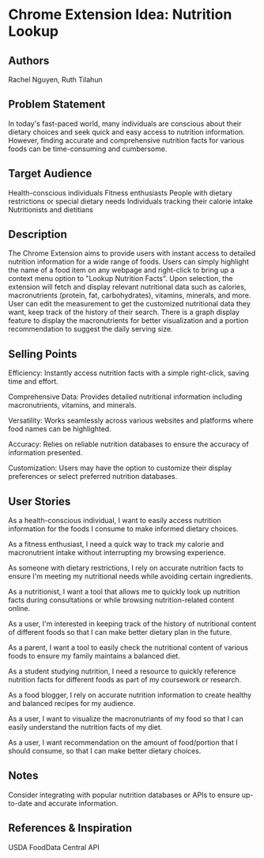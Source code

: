 # Chrome Extension Idea: Nutrition Lookup

## Authors

Rachel Nguyen, Ruth Tilahun

## Problem Statement

In today's fast-paced world, many individuals are conscious about their dietary choices and seek quick and easy access to nutrition information. However, finding accurate and comprehensive nutrition facts for various foods can be time-consuming and cumbersome.

## Target Audience

Health-conscious individuals
Fitness enthusiasts
People with dietary restrictions or special dietary needs
Individuals tracking their calorie intake
Nutritionists and dietitians

## Description

The Chrome Extension aims to provide users with instant access to detailed nutrition information for a wide range of foods. Users can simply highlight the name of a food item on any webpage and right-click to bring up a context menu option to "Lookup Nutrition Facts". Upon selection, the extension will fetch and display relevant nutritional data such as calories, macronutrients (protein, fat, carbohydrates), vitamins, minerals, and more. User can edit the measurement to get the customized 
nutritional data they want, keep track of the history of their search.
There is a graph display feature to display the macronutrients for better
visualization and a portion recommendation to suggest the daily serving size.

## Selling Points

Efficiency: Instantly access nutrition facts with a simple right-click, saving time and effort.

Comprehensive Data: Provides detailed nutritional information including macronutrients, vitamins, and minerals.

Versatility: Works seamlessly across various websites and platforms where food names can be highlighted.

Accuracy: Relies on reliable nutrition databases to ensure the accuracy of information presented.

Customization: Users may have the option to customize their display preferences or select preferred nutrition databases.

## User Stories

As a health-conscious individual, I want to easily access nutrition information for the foods I consume to make informed dietary choices.

As a fitness enthusiast, I need a quick way to track my calorie and macronutrient intake without interrupting my browsing experience.

As someone with dietary restrictions, I rely on accurate nutrition facts to ensure I'm meeting my nutritional needs while avoiding certain ingredients.

As a nutritionist, I want a tool that allows me to quickly look up nutrition facts during consultations or while browsing nutrition-related content online.

As a user, I'm interested in keeping track of the history of nutritional content of different foods so that I can make better dietary plan in the 
future.

As a parent, I want a tool to easily check the nutritional content of various foods to ensure my family maintains a balanced diet.

As a student studying nutrition, I need a resource to quickly reference nutrition facts for different foods as part of my coursework or research.

As a food blogger, I rely on accurate nutrition information to create healthy and balanced recipes for my audience.

As a user, I want to visualize the macronutriants of my food so that I 
can easily understand the nutrition facts of my diet.

As a user, I want recommendation on the amount of food/portion that I 
should consume, so that I can make better dietary choices.

## Notes

Consider integrating with popular nutrition databases or APIs to ensure up-to-date and accurate information.

## References & Inspiration

USDA FoodData Central API